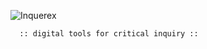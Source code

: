 ![Inquerex](https://raw.githubusercontent.com/inquerex/inquerex.github.io/main/inquerex100px.png)

      :: digital tools for critical inquiry ::
